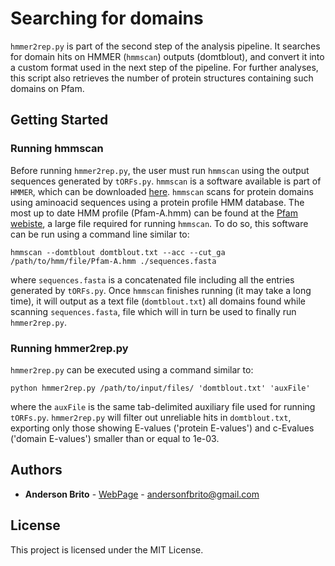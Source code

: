 # Searching for domains

`hmmer2rep.py` is part of the second step of the analysis pipeline. It searches for domain hits on HMMER (`hmmscan`) outputs (domtblout), and convert it into a custom format used in the next step of the pipeline. For further analyses, this script also retrieves the number of protein structures containing such domains on Pfam.

## Getting Started

### Running hmmscan

Before running `hmmer2rep.py`, the user must run `hmmscan` using the output sequences generated by `tORFs.py`. `hmmscan` is a software available is part of `HMMER`, which can be downloaded [here](http://hmmer.org/download.html). `hmmscan` scans for protein domains using aminoacid sequences using a protein profile HMM database. The most up to date HMM profile (Pfam-A.hmm) can be found at the [Pfam webiste](http://bit.ly/2BUXaWV), a large file required for running `hmmscan`. To do so, this software can be run using a command line similar to:

```
hmmscan --domtblout domtblout.txt --acc --cut_ga /path/to/hmm/file/Pfam-A.hmm ./sequences.fasta
```

where `sequences.fasta` is a concatenated file including all the entries generated by `tORFs.py`. Once `hmmscan` finishes running (it may take a long time), it will output as a text file (`domtblout.txt`) all domains found while scanning `sequences.fasta`, file which will in turn be used to finally run `hmmer2rep.py`.

### Running hmmer2rep.py

`hmmer2rep.py` can be executed using a command similar to:

```
python hmmer2rep.py /path/to/input/files/ 'domtblout.txt' 'auxFile'
```

where the `auxFile` is the same tab-delimited auxiliary file used for running `tORFs.py`. `hmmer2rep.py` will filter out unreliable hits in `domtblout.txt`, exporting only those showing E-values ('protein E-values') and c-Evalues ('domain E-values') smaller than or equal to 1e-03.

## Authors

* **Anderson Brito** - [WebPage](https://andersonbrito.github.io/) - andersonfbrito@gmail.com

## License

This project is licensed under the MIT License.

<!---
--->